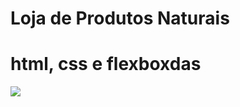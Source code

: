 # Loja de Produtos Naturais

# html, css e flexboxdas
<img src="https://raw.githubusercontent.com/dieegobs/loja-de-produtos-naturais/refs/heads/main/images/Site.png"/>



























































































